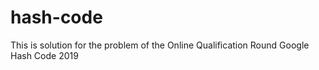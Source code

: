 # hash-code
This is solution for the problem of the Online Qualification Round Google Hash Code 2019
